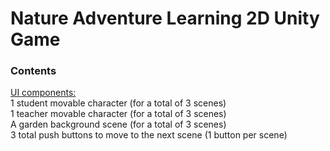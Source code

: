 # Nature Adventure Learning 2D Unity Game

### Contents
<ins> UI components: </ins> <br />
1 student movable character (for a total of 3 scenes) <br />
1 teacher movable character (for a total of 3 scenes) <br />
A garden background scene (for a total of 3 scenes) <br />
3 total push buttons to move to the next scene (1 button per scene) <br />
